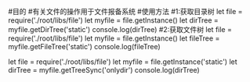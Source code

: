 #目的
#有关文件的操作用于文件报备系统
#使用方法
#1:获取目录树
let file = require('./root/libs/file')
let myfile = file.getInstance()
let dirTree = myfile.getDirTree('static')
console.log(dirTree)
#2:获取文件树
let file = require('./root/libs/file')
let myfile = file.getInstance()
let fileTree = myfile.getFileTree('static')
console.log(fileTree)


let file = require('./root/libs/file')
let myfile = file.getInstance('static')
let dirTree = myfile.getTreeSync('onlydir')
console.log(dirTree)

